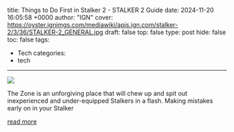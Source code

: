 title: Things to Do First in Stalker 2 - STALKER 2 Guide
date: 2024-11-20 16:05:58 +0000
author: "IGN"
cover: https://oyster.ignimgs.com/mediawiki/apis.ign.com/stalker-2/3/36/STALKER-2_GENERAL.jpg
draft: false
top: false
type: post
hide: false
toc: false
tags:
  - Tech
categories:
  - tech
---

![](https://oyster.ignimgs.com/mediawiki/apis.ign.com/stalker-2/3/36/STALKER-2_GENERAL.jpg)

The Zone is an unforgiving place that will chew up and spit out inexperienced and under-equipped Stalkers in a flash. Making mistakes early on in your Stalker

[read more](https://www.ign.com/wikis/stalker-2/Things_to_Do_First_in_Stalker_2)

